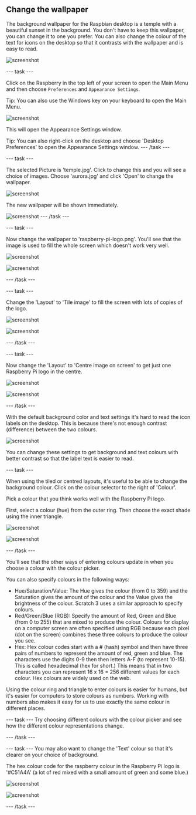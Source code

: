 ## Change the wallpaper

The background wallpaper for the Raspbian desktop is a temple with a beautiful sunset in the background. You don't have to keep this wallpaper, you can change it to one you prefer. You can also change the colour of the text for icons on the desktop so that it contrasts with the wallpaper and is easy to read.

![screenshot](images/custom-default.png)

--- task ---

Click on the Raspberry in the top left of your screen to open the Main Menu and then choose `Preferences` and `Appearance Settings`. 

Tip: You can also use the Windows key on your keyboard to open the Main Menu.

![screenshot](images/custom-menu.png)

This will open the Appearance Settings window.

Tip: You can also right-click on the desktop and choose 'Desktop Preferences' to open the Appearance Settings window.
--- /task ---

--- task ---

The selected Picture is 'temple.jpg'. Click to change this and you will see a choice of images. Choose 'aurora.jpg' and click 'Open' to change the wallpaper. 

![screenshot](images/custom-aurora-dialog.png)

The new wallpaper will be shown immediately. 

![screenshot](images/custom-aurora.png)
--- /task ---

--- task ---

Now change the wallpaper to 'raspberry-pi-logo.png'. You'll see that the image is used to fill the whole screen which doesn't work very well.

![screenshot](images/custom-logo-dialog.png)

![screenshot](images/custom-logo.png)

--- /task ---

--- task ---

Change the 'Layout' to 'Tile image' to fill the screen with lots of copies of the logo.

![screenshot](images/custom-tile-dialog.png)

![screenshot](images/custom-tile.png)

--- /task ---

--- task ---

Now change the 'Layout' to 'Centre image on screen' to get just one Raspberry Pi logo in the centre. 

![screenshot](images/custom-centre-dialog.png)

![screenshot](images/custom-centre.png)

--- /task ---

With the default background color and text settings it's hard to read the icon labels on the desktop. This is because there's not enough contrast (difference) between the two colours.

![screenshot](images/custom-contrast.png)

You can change these settings to get background and text colours with better contrast so that the label text is easier to read. 

--- task ---

When using the tiled or centred layouts, it's useful to be able to change the background colour. Click on the colour selector to the right of 'Colour'.

Pick a colour that you think works well with the Raspberry Pi logo. 

First, select a colour (hue) from the outer ring. Then choose the exact shade using the inner triangle.

![screenshot](images/custom-background-colour-dialog.png)

![screenshot](images/custom-background-colour.png)

--- /task ---

You'll see that the other ways of entering colours update in when you choose a colour with the colour picker. 

You can also specify colours in the following ways:

- Hue/Saturation/Value: The Hue gives the colour (from 0 to 359) and the Saturation gives the amount of the colour and the Value gives the brightness of the colour. Scratch 3 uses a similar approach to specify colours. 
- Red/Green/Blue (RGB): Specify the amount of Red, Green and Blue (from 0 to 255) that are mixed to produce the colour. Colours for display on a computer screen are often specified using RGB because each pixel (dot on the screen) combines these three colours to produce the colour you see. 
- Hex: Hex colour codes start with a # (hash) symbol and then have three pairs of numbers to represent the amount of red, green and blue. The characters use the digits 0-9 then then letters A-F (to represent 10-15). This is called hexadecimal (hex for short.) This means that in two characters you can represent 16 x 16 = 256 different values for each colour. Hex colours are widely used on the web.

Using the colour ring and triangle to enter colours is easier for humans, but it's easier for computers to store colours as numbers. Working with numbers also makes it easy for us to use exactly the same colour in different places. 

--- task ---
Try choosing different colours with the colour picker and see how the different colour representations change. 

--- /task ---

--- task ---
You may also want to change the 'Text' colour so that it's clearer on your choice of background.

The hex colour code for the raspberry colour in the Raspberry Pi logo is '#C51A4A' (a lot of red mixed with a small amount of green and some blue.)

![screenshot](images/custom-text-dialog.png)

![screenshot](images/custom-text-colour.png)

--- /task ---


